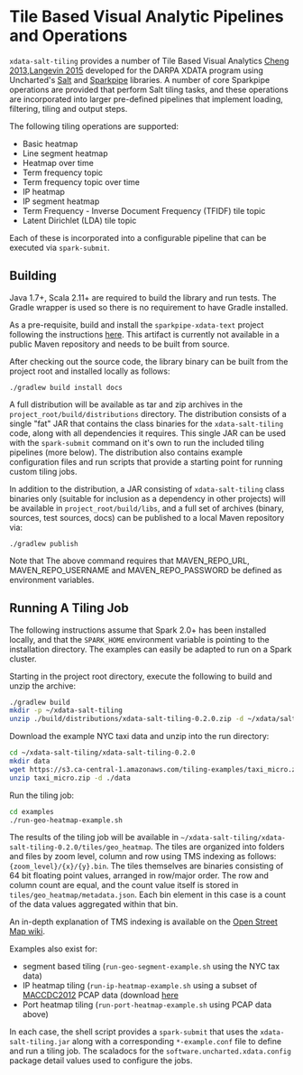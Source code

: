 # Tile Based Visual Analytic Pipelines and Operations

`xdata-salt-tiling` provides a number of Tile Based Visual Analytics [Cheng 2013](https://uncharted.software/assets/tile-based-visual-analytics-for-twitter.pdf),[Langevin 2015](https://uncharted.software/assets/global-to-local-pattern-of-life-analysis.pdf) developed for the DARPA XDATA program using Uncharted's [Salt](http://unchartedsoftware.github.io/salt-core/) and [Sparkpipe](http://unchartedsoftware.github.io/sparkpipe-core/) libraries.  A number of core Sparkpipe operations are
 provided that perform Salt tiling tasks, and these operations are incorporated into larger pre-defined pipelines that implement loading, filtering, tiling and output steps.

The following tiling operations are supported:

  - Basic heatmap
  - Line segment heatmap
  - Heatmap over time
  - Term frequency topic
  - Term frequency topic over time
  - IP heatmap
  - IP segment heatmap
  - Term Frequency - Inverse Document Frequency (TFIDF) tile topic
  - Latent Dirichlet (LDA) tile topic

Each of these is incorporated into a configurable pipeline that can be executed via `spark-submit`.

## Building

Java 1.7+, Scala 2.11+ are required to build the library and run tests. The Gradle wrapper is used so there is no requirement to have Gradle installed.

As a pre-requisite, build and install the `sparkpipe-xdata-text` project following the instructions [here](https://github.com/unchartedsoftware/sparkpipe-xdata-text).  This artifact is currently not available in a public Maven repository and needs to be built from source.

After checking out the source code, the library binary can be built from the project root and installed locally as follows:

`./gradlew build install docs`

A full distribution will be available as tar and zip archives in the `project_root/build/distributions` directory. The distribution consists of a single "fat" JAR that contains the class binaries for the `xdata-salt-tiling` code, along with all dependencies it requires.  This single JAR can be used with the `spark-submit` command on it's own to run the included tiling pipelines (more below).  The distribution also contains example configuration files and run scripts that provide a starting point for running custom tiling jobs.

In addition to the distribution, a JAR consisting of `xdata-salt-tiling` class binaries only (suitable for inclusion as a dependency in other projects) will be available in `project_root/build/libs`, and a full set of archives (binary, sources, test sources, docs) can be published to a local Maven repository via:

`./gradlew publish`

Note that The above command requires that MAVEN_REPO_URL, MAVEN_REPO_USERNAME and MAVEN_REPO_PASSWORD be defined as environment variables.

## Running A Tiling Job

The following instructions assume that Spark 2.0+ has been installed locally, and that the `SPARK_HOME` environment variable is pointing to the installation directory.  The examples can easily be adapted to run on a Spark cluster.

Starting in the project root directory, execute the following to build and unzip the archive:

```bash
./gradlew build
mkdir -p ~/xdata-salt-tiling
unzip ./build/distributions/xdata-salt-tiling-0.2.0.zip -d ~/xdata/salt-tiling
```

Download the example NYC taxi data and unzip into the run directory:
```bash
cd ~/xdata-salt-tiling/xdata-salt-tiling-0.2.0
mkdir data
wget https://s3.ca-central-1.amazonaws.com/tiling-examples/taxi_micro.zip
unzip taxi_micro.zip -d ./data
```

Run the tiling job:
```bash
cd examples
./run-geo-heatmap-example.sh
```

The results of the tiling job will be available in `~/xdata-salt-tiling/xdata-salt-tiling-0.2.0/tiles/geo_heatmap`.  The tiles are organized into folders and files by zoom level, column and row using TMS indexing as follows: `{zoom_level}/{x}/{y}.bin`.  The tiles themselves are binaries consisting of 64 bit floating point values, arranged in row/major order.  The row and column count are equal, and the count value itself is stored in `tiles/geo_heatmap/metadata.json`.  Each bin element in this case is a count of the data values aggregated within that bin.

An in-depth explanation of TMS indexing is available on the [Open Street Map wiki](http://wiki.openstreetmap.org/wiki/TMS).

Examples also exist for:
 - segment based tiling (`run-geo-segment-example.sh` using the NYC tax data)
 - IP heatmap tiling (`run-ip-heatmap-example.sh` using a subset of [MACCDC2012](https://maccdc.org/) PCAP data (download [here](https://s3.ca-central-1.amazonaws.com/tiling-examples/maccdc2012_00008.zip)
 - Port heatmap tiling (`run-port-heatmap-example.sh` using PCAP data above)

 In each case, the shell script provides a `spark-submit` that uses the `xdata-salt-tiling.jar` along with a corresponding `*-example.conf` file to define and run a tiling job.  The scaladocs for the `software.uncharted.xdata.config` package detail values used to configure the jobs.
